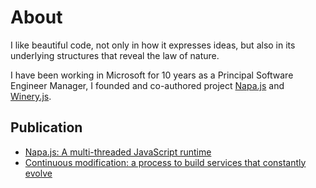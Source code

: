 # About
I like beautiful code, not only in how it expresses ideas, but also in its underlying structures that reveal the law of nature. 

I have been working in Microsoft for 10 years as a Principal Software Engineer Manager, I founded and co-authored project [Napa.js](https://github.com/Microsoft/napajs) and [Winery.js](https://github.com/Microsoft/wineryjs).

## Publication
- [Napa.js: A multi-threaded JavaScript runtime](https://www.linkedin.com/pulse/napajs-multi-threaded-javascript-runtime-daiyi-peng/)
- [Continuous modification: a process to build services that constantly evolve](https://www.linkedin.com/pulse/continuous-modification-process-build-services-constantly-daiyi-peng/)
